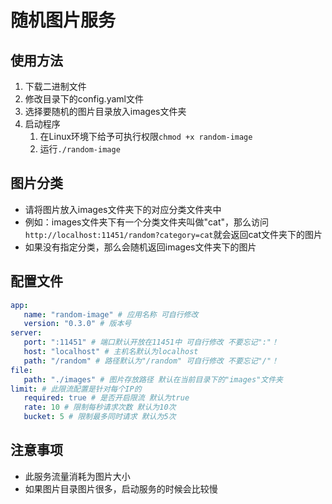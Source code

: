 # 随机图片服务

## 使用方法

1. 下载二进制文件
2. 修改目录下的config.yaml文件
3. 选择要随机的图片目录放入images文件夹
4. 启动程序
    1. 在Linux环境下给予可执行权限`chmod +x random-image`
    2. 运行`./random-image`

## 图片分类

- 请将图片放入images文件夹下的对应分类文件夹中
- 例如：images文件夹下有一个分类文件夹叫做"cat"，那么访问`http://localhost:11451/random?category=cat`就会返回cat文件夹下的图片
- 如果没有指定分类，那么会随机返回images文件夹下的图片

## 配置文件

```yaml
app:
   name: "random-image" # 应用名称 可自行修改
   version: "0.3.0" # 版本号
server:
   port: ":11451" # 端口默认开放在11451中 可自行修改 不要忘记":"！
   host: "localhost" # 主机名默认为localhost
   path: "/random" # 路径默认为"/random" 可自行修改 不要忘记"/"！
file:
   path: "./images" # 图片存放路径 默认在当前目录下的"images"文件夹
limit: # 此限流配置是针对每个IP的
   required: true # 是否开启限流 默认为true
   rate: 10 # 限制每秒请求次数 默认为10次
   bucket: 5 # 限制最多同时请求 默认为5次
```


## 注意事项

- 此服务流量消耗为图片大小
- 如果图片目录图片很多，启动服务的时候会比较慢

